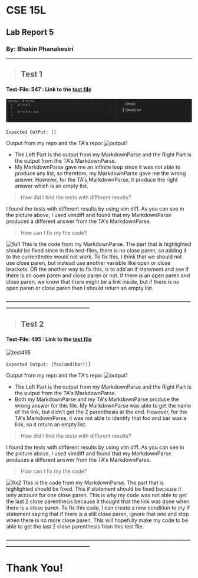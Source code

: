 # CSE 15L
## Lab Report 5
### By: Bhakin Phanakesiri 
---
> ## Test 1 

#### Test-File: 547 : Link to the [test file](https://github.com/nidhidhamnani/markdown-parser/blob/main/test-files/547.md) 


![test547](NewOutput1.png)

```Expected OutPut: [] ```

Output from my repo and the TA's repo: 
![output1](output1.png)
- The Left Part is the output from my MarkdownParse and the Right Part is the output from the TA's MarkdownParse. 
- My MarkdownParse gave me an infinite loop since it was not able to produce any list, so therefore, my MarkdownParse gave me the wrong answer. However, for the TA's MarkdownParse, it produce the right answer which is an empty list.


> How did I find the tests with different results? 

I found the tests with different results by using vim diff. As you can see in the picture above, I used vimdiff and found that my MarkdownParse produces a different answer from the TA's MarkdownParse.  

>How can I fix my the code? 

![fix1](FixCode1.png)
This is the code from my MarkdownParse. The part that is highlighted should be fixed since in this test-files, there is no close paren, so adding it to the currentIndex would not work. To fix this, I think that we should not use close paren, but instead use another variable like open or close brackets. OR the another way to fix this, is to add an if statement and see if there is an open paren and close paren or not. If there is an open paren and close paren, we know that there might be a link inside, but if there is no open paren or close paren then I should return an empty list. 

**_____________________________________________________________________________________________________________**
> ## Test 2

#### Test-File: 495 : Link to the [test file](https://github.com/nidhidhamnani/markdown-parser/blob/main/test-files/495.md) 

![test495](Test495.png)

```Expected Output: [foo(and(bar))]```

Output from my repo and the TA's repo: 
![output1](output2.png)
- The Left Part is the output from my MarkdownParse and the Right Part is the output from the TA's MarkdownParse. 
- Both my MarkdownParse and my TA's MarkdownParse produce the wrong answer for this file. My MarkdownParse was able to get the name of the link, but didn't get the 2 parenthesis at the end. However, for the TA's MarkdownParse, it was not able to identify that foo and bar was a link, so it return an empty list. 

> How did I find the tests with different results? 

I found the tests with different results by using vim diff. As you can see in the picture above, I used vimdiff and found that my MarkdownParse produces a different answer from the TA's MarkdownParse.  

>How can I fix my the code? 

![fix2](FixCode2.png)
This is the code from my MarkdownParse. The part that is highlighted should be fixed. This if statement should be fixed because it only account for one close paren. This is why my code was not able to get the last 2 close parenthesis because it thought that the link was done when there is a close paren. To fix this code, I can create a new condition to my if statement saying that if there is a still close paren, ignore that one and stop when there is no more close paren. This will hopefully make my code to be able to get the last 2 close parenthesis from this test file. 

**_____________________________________________________________________________________________________________**
# Thank You!